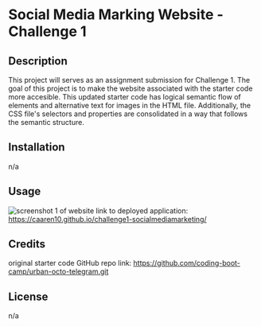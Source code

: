 # Social Media Marking Website - Challenge 1

## Description

This project will serves as an assignment submission for Challenge 1. The goal of this project is to make the website associated with the starter code more accesible. This updated starter code has logical semantic flow of elements and alternative text for images in the HTML file. Additionally, the CSS file's selectors and properties are consolidated in a way that follows the semantic structure. 

## Installation

n/a

## Usage

![screenshot 1 of website](assets/images/screenshot.png)
link to deployed application: https://caaren10.github.io/challenge1-socialmediamarketing/ 

## Credits

original starter code GitHub repo link: https://github.com/coding-boot-camp/urban-octo-telegram.git

## License

n/a
